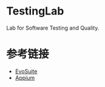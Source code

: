 # TestingLab

Lab for Software Testing and Quality.

# 参考链接

* [EvoSuite](http://www.evosuite.org)
* [Appium](http://appium.io/)


